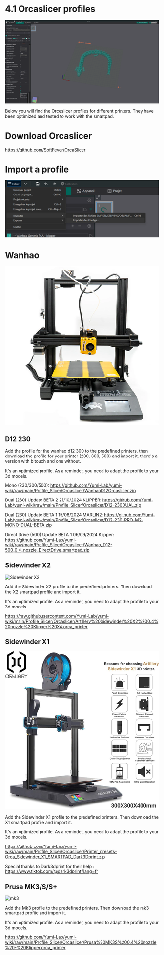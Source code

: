 # 4.1 Orcaslicer profiles

![Orca](/img/KlipperSmartPad/Orcaslicer/Orcaslicer001.png)

Below you will find the Orceslicer profiles for different printers. They have been optimized and tested to work with the smartpad.

# Download Orcaslicer

https://github.com/SoftFever/OrcaSlicer

# Import a profile

![Orca](/img/KlipperSmartPad/Orcaslicer/Orcaslicer002.png)

# Wanhao

![Orca](/img/KlipperSmartPad/Orcaslicer/Wanhao-D12-230%20mono.png)

## D12 230


Add the profile for the wanhao d12 300 to the predefined printers. then download the profile for your printer (230, 300, 500) and import it. there's a version with bltouch and one without.

It's an optimized profile. As a reminder, you need to adapt the profile to your 3d models.

Mono (230/300/500): https://github.com/Yumi-Lab/yumi-wiki/raw/main/Profile_Slicer/Orcaslicer/WanhaoD12Orcaslicer.zip

Dual (230) Update BETA 2 21/10/2024 KLIPPER: https://github.com/Yumi-Lab/yumi-wiki/raw/main/Profile_Slicer/Orcaslicer/D12-230DUAL.zip

Dual (230) Update BETA 1 15/08/2024 MARLIN2: https://github.com/Yumi-Lab/yumi-wiki/raw/main/Profile_Slicer/Orcaslicer/D12-230-PRO-M2-MONO-DUAL-BETA.zip

Direct Drive (500) Update BETA 1 06/09/2024 Klipper: https://github.com/Yumi-Lab/yumi-wiki/raw/main/Profile_Slicer/Orcaslicer/Wanhao_D12-500_0.4_nozzle_DirectDrive_smartpad.zip



## Sidewinder X2

![Sidewinder X2](/img/Printers/Artillery/X2/X2.jpeg)

Add the Sidewinder X2 profile to the predefined printers. Then download the X2 smartpad profile and import it. 

It's an optimized profile. As a reminder, you need to adapt the profile to your 3d models.

https://raw.githubusercontent.com/Yumi-Lab/yumi-wiki/main/Profile_Slicer/Orcaslicer/Artillery%20Sidewinder%20X2%200.4%20nozzle%20Klipper%20X4.orca_printer

## Sidewinder X1

![Sidewinder X1](/img/Printers/Artillery/X1/sidewinderx1.jpg)

Add the Sidewinder X1 profile to the predefined printers. Then download the X1 smartpad profile and import it. 

It's an optimized profile. As a reminder, you need to adapt the profile to your 3d models.

https://github.com/Yumi-Lab/yumi-wiki/raw/main/Profile_Slicer/Orcaslicer/Printer_presets-Orca_Sidewinder_X1_SMARTPAD_Dark3Dprint.zip

Special thanks to Dark3dprint for their help : https://www.tiktok.com/@dark3dprint?lang=fr


## Prusa MK3/S/S+

![mk3](/img/Printers/Prusa/Mk3/Mk3.jpeg)

Add the Mk3 profile to the predefined printers. Then download the mk3 smartpad profile and import it. 

It's an optimized profile. As a reminder, you need to adapt the profile to your 3d models.

https://github.com/Yumi-Lab/yumi-wiki/raw/main/Profile_Slicer/Orcaslicer/Prusa%20MK3S%200.4%20nozzle%20-%20Klipper.orca_printer